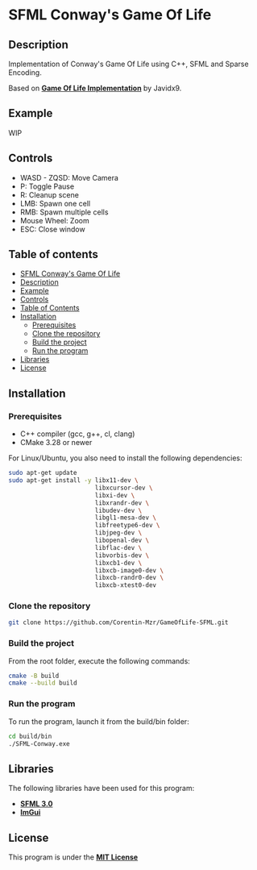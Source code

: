 # SFML Conway's Game Of Life

## Description

Implementation of Conway's Game Of Life using C++, SFML and Sparse Encoding.

Based on [**Game Of Life Implementation**](https://www.youtube.com/watch?v=OqfHIujOvnE) by Javidx9.

## Example

WIP

## Controls

- WASD - ZQSD: Move Camera
- P: Toggle Pause
- R: Cleanup scene
- LMB: Spawn one cell
- RMB: Spawn multiple cells
- Mouse Wheel: Zoom
- ESC: Close window

## Table of contents

- [SFML Conway's Game Of Life](#sfml-conways-game-of-life)
- [Description](#description)
- [Example](#example)
- [Controls](#controls)
- [Table of Contents](#table-of-contents)
- [Installation](#installation)
  - [Prerequisites](#prerequisites)
  - [Clone the repository](#clone-the-repository)
  - [Build the project](#build-the-project)
  - [Run the program](#run-the-program)
- [Libraries](#libraries)
- [License](#license)

## Installation

### Prerequisites

- C++ compiler (gcc, g++, cl, clang)
- CMake 3.28 or newer

For Linux/Ubuntu, you also need to install the following dependencies:  

```bash
sudo apt-get update
sudo apt-get install -y libx11-dev \
                        libxcursor-dev \
                        libxi-dev \
                        libxrandr-dev \
                        libudev-dev \
                        libgl1-mesa-dev \
                        libfreetype6-dev \
                        libjpeg-dev \
                        libopenal-dev \
                        libflac-dev \
                        libvorbis-dev \
                        libxcb1-dev \
                        libxcb-image0-dev \
                        libxcb-randr0-dev \
                        libxcb-xtest0-dev
```

### Clone the repository

```bash
git clone https://github.com/Corentin-Mzr/GameOfLife-SFML.git
```

### Build the project

From the root folder, execute the following commands:

```bash
cmake -B build
cmake --build build
```

### Run the program

To run the program, launch it from the build/bin folder:

```bash
cd build/bin
./SFML-Conway.exe
```

## Libraries

The following libraries have been used for this program:

- [**SFML 3.0**](https://github.com/SFML/SFML)
- [**ImGui**](https://github.com/ocornut/imgui)

## License

This program is under the [**MIT License**](LICENSE.md)
